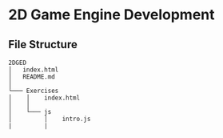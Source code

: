 # 2D Game Engine Development

## File Structure

```
2DGED
│   index.html
│   README.md    
│
└─── Exercises
│    │    index.html
│    │
│    └─── js
│         │    intro.js
|         |
```